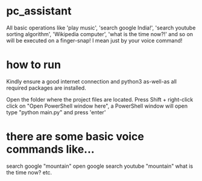 # pc_assistant
All basic operations like 'play music', 'search google India!', 'search youtube sorting algorithm', 'Wikipedia computer', 'what is the time now?!' and so on will be executed on a finger-snap! I mean just by your voice command!

how to run
==========
Kindly ensure a good internet connection and python3 as-well-as all required packages are installed.

Open the folder where the project files are located.
Press Shift + right-click
click on "Open PowerShell window here", a PowerShell window will open
type "python main.py" and press 'enter'

there are some basic voice commands like...
===========================================
search google "mountain"
open google
search youtube "mountain"
what is the time now?
etc. 
